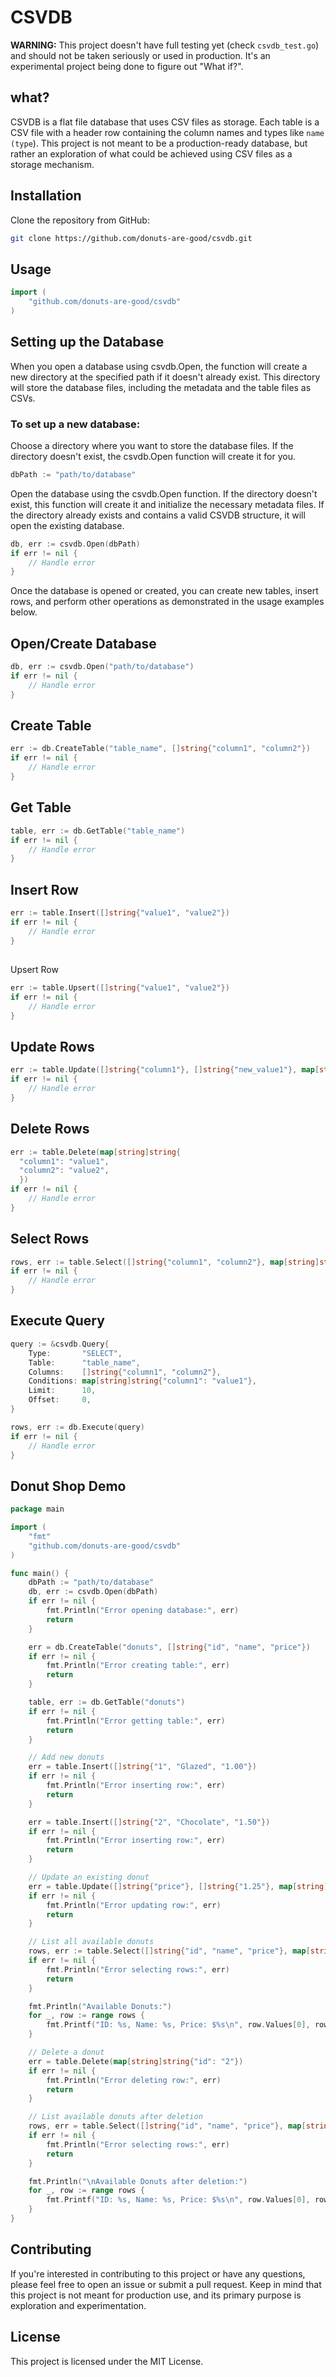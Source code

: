 # CSVDB
**WARNING:** This project doesn't have full testing yet (check `csvdb_test.go`) and should not be taken seriously or used in production. It's an experimental project being done to figure out "What if?".

## what?
CSVDB is a flat file database that uses CSV files as storage. Each table is a CSV file with a header row containing the column names and types like `name (type`). This project is not meant to be a production-ready database, but rather an exploration of what could be achieved using CSV files as a storage mechanism.

## Installation
Clone the repository from GitHub:

```bash
git clone https://github.com/donuts-are-good/csvdb.git
```

## Usage
```go
import (
	"github.com/donuts-are-good/csvdb"
)
```

## Setting up the Database
When you open a database using csvdb.Open, the function will create a new directory at the specified path if it doesn't already exist. This directory will store the database files, including the metadata and the table files as CSVs.

### To set up a new database:

Choose a directory where you want to store the database files. If the directory doesn't exist, the csvdb.Open function will create it for you.
```go
dbPath := "path/to/database"
```
Open the database using the csvdb.Open function. If the directory doesn't exist, this function will create it and initialize the necessary metadata files. If the directory already exists and contains a valid CSVDB structure, it will open the existing database.
```go
db, err := csvdb.Open(dbPath)
if err != nil {
    // Handle error
}
```
Once the database is opened or created, you can create new tables, insert rows, and perform other operations as demonstrated in the usage examples below.


## Open/Create Database
```go
db, err := csvdb.Open("path/to/database")
if err != nil {
	// Handle error
}
```
## Create Table
```go
err := db.CreateTable("table_name", []string{"column1", "column2"})
if err != nil {
	// Handle error
}
```

## Get Table
```go
table, err := db.GetTable("table_name")
if err != nil {
	// Handle error
}
```
## Insert Row
```go
err := table.Insert([]string{"value1", "value2"})
if err != nil {
	// Handle error
}
```
## 
Upsert Row
```go
err := table.Upsert([]string{"value1", "value2"})
if err != nil {
	// Handle error
}
```

## Update Rows
```go
err := table.Update([]string{"column1"}, []string{"new_value1"}, map[string]string{"column2": "value2"})
if err != nil {
	// Handle error
}
```
## Delete Rows
```go
err := table.Delete(map[string]string{
  "column1": "value1", 
  "column2": "value2",
  })
if err != nil {
	// Handle error
}
```
## Select Rows
```go
rows, err := table.Select([]string{"column1", "column2"}, map[string]string{"column1": "value1"})
if err != nil {
	// Handle error
}
```
## Execute Query
```go
query := &csvdb.Query{
	Type:       "SELECT",
	Table:      "table_name",
	Columns:    []string{"column1", "column2"},
	Conditions: map[string]string{"column1": "value1"},
	Limit:      10,
	Offset:     0,
}

rows, err := db.Execute(query)
if err != nil {
	// Handle error
}
``````
## Donut Shop Demo 

```go
package main

import (
	"fmt"
	"github.com/donuts-are-good/csvdb"
)

func main() {
	dbPath := "path/to/database"
	db, err := csvdb.Open(dbPath)
	if err != nil {
		fmt.Println("Error opening database:", err)
		return
	}

	err = db.CreateTable("donuts", []string{"id", "name", "price"})
	if err != nil {
		fmt.Println("Error creating table:", err)
		return
	}

	table, err := db.GetTable("donuts")
	if err != nil {
		fmt.Println("Error getting table:", err)
		return
	}

	// Add new donuts
	err = table.Insert([]string{"1", "Glazed", "1.00"})
	if err != nil {
		fmt.Println("Error inserting row:", err)
		return
	}

	err = table.Insert([]string{"2", "Chocolate", "1.50"})
	if err != nil {
		fmt.Println("Error inserting row:", err)
		return
	}

	// Update an existing donut
	err = table.Update([]string{"price"}, []string{"1.25"}, map[string]string{"id": "1"})
	if err != nil {
		fmt.Println("Error updating row:", err)
		return
	}

	// List all available donuts
	rows, err := table.Select([]string{"id", "name", "price"}, map[string]string{})
	if err != nil {
		fmt.Println("Error selecting rows:", err)
		return
	}

	fmt.Println("Available Donuts:")
	for _, row := range rows {
		fmt.Printf("ID: %s, Name: %s, Price: $%s\n", row.Values[0], row.Values[1], row.Values[2])
	}

	// Delete a donut
	err = table.Delete(map[string]string{"id": "2"})
	if err != nil {
		fmt.Println("Error deleting row:", err)
		return
	}

	// List available donuts after deletion
	rows, err = table.Select([]string{"id", "name", "price"}, map[string]string{})
	if err != nil {
		fmt.Println("Error selecting rows:", err)
		return
	}

	fmt.Println("\nAvailable Donuts after deletion:")
	for _, row := range rows {
		fmt.Printf("ID: %s, Name: %s, Price: $%s\n", row.Values[0], row.Values[1], row.Values[2])
	}
}

```
## Contributing
If you're interested in contributing to this project or have any questions, please feel free to open an issue or submit a pull request. Keep in mind that this project is not meant for production use, and its primary purpose is exploration and experimentation.

## License
This project is licensed under the MIT License.